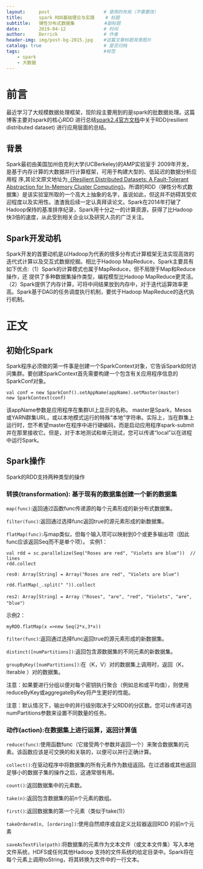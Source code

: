 ```yaml
---
layout:     post                    # 使用的布局（不需要改）
title:      spark RDD基础理论与实践    # 标题 
subtitle:   弹性分布式数据集           #副标题
date:       2019-04-12              # 时间
author:     Derrick                 # 作者
header-img: img/post-bg-2015.jpg    #这篇文章标题背景图片
catalog: true                       # 是否归档
tags:                               #标签
    - spark 
    - 大数据
---
```

# 前言
  最近学习了大规模数据处理框架，现阶段主要用到的是spark的批数据处理。这篇博客主要对spark的核心RDD
  进行总结[spark2.4官方文档](http://spark.apache.org/docs/latest)中关于RDD(resilient distributed dataset)
  进行应用层面的总结。
## 背景
  Spark最初由美国加州伯克利大学(UCBerkeley)的AMP实验室于 2009年开发，是基于内存计算的大数据并行计算框架，可用于构建大型的、低延迟的数据分析应用程   序,其论文原文地址为[《Resilient Distributed Datasets: A Fault-Tolerant Abstraction for In-Memory Cluster Computing》](https://www2.eecs.berkeley.edu/Pubs/TechRpts/2011/EECS-2011-82.pdf)。所谓的RDD（弹性分布式数据集）是该实验室所取的一个高大上抽象的名字，虽说如此，但这并不妨碍其受欢迎程度以及实用性。渣渣我后续一定认真拜读论文。Spark在2014年打破了Hadoop保持的基准排序纪录，Spark用十分之一的计算资源，获得了比Hadoop快3倍的速度，从此受到相关企业以及研究人员的广泛关注。
## Spark开发动机
  Spark开发的首要动机是以Hadoop为代表的很多分布式计算框架无法实现高效的迭代式计算以及交互式数据挖掘。相比于Hadoop MapReduce，Spark主要具有如下优点:（1）Spark的计算模式也属于MapReduce，但不局限于Map和Reduce操作，还 提供了多种数据集操作类型，编程模型比Hadoop MapReduce更灵活。（2）Spark提供了内存计算，可将中间结果放到内存中，对于迭代运算效率更高。Spark基于DAG的任务调度执行机制，要优于Hadoop MapReduce的迭代执行机制。
# 正文
## 初始化Spark
  Spark程序必须做的第一件事是创建一个SparkContext对象，它告诉Spark如何访问集群。要创建SparkContext首先需要构建一个包含有关应用程序信息的SparkConf对象。
  ```
  val conf = new SparkConf().setAppName(appName).setMaster(master)
  new SparkContext(conf)
  ```
  该appName参数是应用程序在集群UI上显示的名称。 master是Spark，Mesos或YARN群集URL，或以本地模式运行的特殊“本地”字符串。实际上，当在群集上运行时，您不希望master在程序中进行硬编码，而是启动应用程序spark-submit并在那里接收它。但是，对于本地测试和单元测试，您可以传递“local”以在进程中运行Spark。
## Spark操作
  Spark的RDD支持两种类型的操作
### 转换(transformation): 基于现有的数据集创建一个新的数据集
  `map(func)`:返回通过函数func传递源的每个元素形成的新分布式数据集。
  
  `filter(func)`:返回通过选择func返回true的源元素形成的新数据集。
  
  `flatMap(func)`:与map类似，但每个输入项可以映射到0个或更多输出项（因此func应该返回Seq而不是单个项）。
  实例1：
  ```
  val rdd = sc.parallelize(Seq("Roses are red", "Violets are blue"))  // lines
  rdd.collect
  ```
  ```
  res0: Array[String] = Array("Roses are red", "Violets are blue")
  ```
  ```
  rdd.flatMap(_.split(" ")).collect	
  ```
  ```
  res2: Array[String] = Array（"Roses", "are", "red", "Violets", "are", "blue"）
  ```
  示例2：
  ```
  myRDD.flatMap(x =>new Seq(2*x,3*x))
  ```
  
  `filter(func)`:返回通过选择func返回true的源元素形成的新数据集。
  
  `distinct([numPartitions])`:返回包含源数据集的不同元素的新数据集。
  
  `groupByKey([numPartitions])`:在（K，V）对的数据集上调用时，返回（K，Iterable <V>）对的数据集。
	
   注意：如果要进行分组以便对每个密钥执行聚合（例如总和或平均值），则使用reduceByKey或aggregateByKey将产生更好的性能。 
   
   注意：默认情况下，输出中的并行级别取决于父RDD的分区数。您可以传递可选numPartitions参数来设置不同数量的任务。
    
### 动作(action):在数据集上进行运算，返回计算值
  `reduce(func)`:使用函数func（它接受两个参数并返回一个）来聚合数据集的元素。该函数应该是可交换的和关联的，以便可以并行正确计算。
  
  `collect()`:在驱动程序中将数据集的所有元素作为数组返回。在过滤器或其他返回足够小的数据子集的操作之后，这通常很有用。
  
  `count()`:返回数据集中的元素数。
  
  `take(n)`:返回包含数据集的前n个元素的数组。
  
  `first()`:返回数据集的第一个元素（类似于take(1)）
  
  `takeOrdered(n, [ordering])`:使用自然顺序或自定义比较器返回RDD 的前n个元素
  
  `saveAsTextFile(path)`:将数据集的元素作为文本文件（或文本文件集）写入本地文件系统，HDFS或任何其他Hadoop
					 支持的文件系统的给定目录中。Spark将在每个元素上调用toString，将其转换为文件中的一行文本。                    

